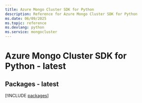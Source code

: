 ```yaml
---
title: Azure Mongo Cluster SDK for Python
description: Reference for Azure Mongo Cluster SDK for Python
ms.date: 06/09/2025
ms.topic: reference
ms.devlang: python
ms.service: mongocluster
---
```

# Azure Mongo Cluster SDK for Python - latest
## Packages - latest
[!INCLUDE [packages](mongo-cluster-index.md)]